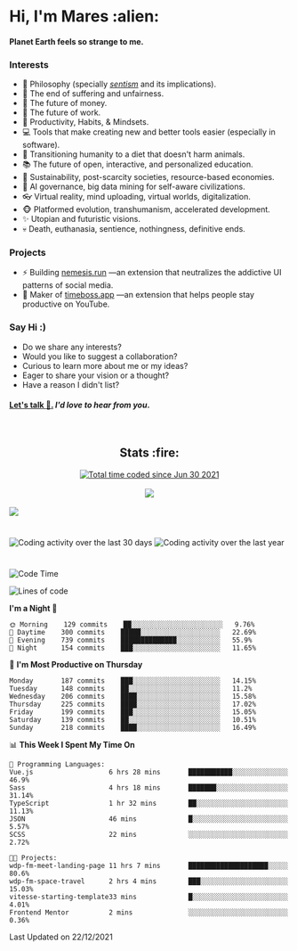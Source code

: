 <h1>Hi, I'm Mares :alien:</h1>

#### Planet Earth feels so strange to me.

### **Interests**

- 🌊 Philosophy (specially [_sentism_][sentismmedium] and its implications).
- 🎯 The end of suffering and unfairness.
- 💸 The future of money.
- 💼 The future of work.
- 🧠 Productivity, Habits, & Mindsets.
- 💻 Tools that make creating new and better tools easier (especially in software).
- 🥗 Transitioning humanity to a diet that doesn't harm animals.
- 📚 The future of open, interactive, and personalized education.
- 🌱 Sustainability, post-scarcity societies, resource-based economies.
- 🤖 AI governance, big data mining for self-aware civilizations.
- 👓 Virtual reality, mind uploading, virtual worlds, digitalization.
- 🐵 Platformed evolution, transhumanism, accelerated development.
- ✨ Utopian and futuristic visions.
- 💀 Death, euthanasia, sentience, nothingness, definitive ends.


### **Projects**

- ⚡ Building [nemesis.run](https://nemesis.run) —an extension that neutralizes the addictive UI patterns of social media.
- 💎 Maker of [timeboss.app](https://timeboss.app) —an extension that helps people stay productive on YouTube.


### **Say Hi :)**

- Do we share any interests?
- Would you like to suggest a collaboration?
- Curious to learn more about me or my ideas?
- Eager to share your vision or a thought?
- Have a reason I didn't list?

#### [Let's talk :wave:.](mailto:mareszhar@gmail.com) _I'd love to hear from you_.

[sentismmedium]: https://medium.com/@mareszhar/born-a-prisoner-a-reflection-about-life-its-struggles-and-a-plan-to-escape-d8566ce9b026

<br>

<h2 align="center">Stats :fire:</h2>

<div align="center">
  <a href="https://wakatime.com/@cfdc0e0d-4860-4b62-9ff0-cb659185525e">
    <img src="https://wakatime.com/badge/user/cfdc0e0d-4860-4b62-9ff0-cb659185525e.svg" alt="Total time coded since Jun 30 2021" />
  </a>
</div>

<br>

<div align="center">
  <img src="https://github-readme-streak-stats.herokuapp.com?user=mareszhar&theme=black-ice&hide_border=true&stroke=FFFFFF15&ring=DF8FFE&fire=DF8FFE&currStreakLabel=DF8FFE&background=1A232A&currStreakNum=86FFAB&dates=B1AAB3FF">
</div>

<!-- Add or remove this: &dates=B1AAB3FF at the end of the streak stats URL if they get bugged and aren't updating -->

<br>

<img src="https://activity-graph.herokuapp.com/graph?username=mareszhar&theme=nord&bg_color=00000000&color=979797&line=DF8FFE&point=00000000&area=true&hide_border=true">

<br>

<h1></h1>

<img src="https://wakatime.com/share/@mares/5df0ff02-9c79-41b4-b540-51dc9c65a57b.svg" alt="Coding activity over the last 30 days" />
<img src="https://wakatime.com/share/@mares/ea89ba71-f374-40af-930c-e0655909fe37.svg" alt="Coding activity over the last year" />

<h1></h1>

<!--START_SECTION:waka-->
![Code Time](http://img.shields.io/badge/Code%20Time-388%20hrs%2038%20mins-blue)

![Lines of code](https://img.shields.io/badge/From%20Hello%20World%20I%27ve%20Written-124%20Thousand%20lines%20of%20code-blue)

**I'm a Night 🦉** 

```text
🌞 Morning    129 commits    ██░░░░░░░░░░░░░░░░░░░░░░░   9.76% 
🌆 Daytime    300 commits    █████░░░░░░░░░░░░░░░░░░░░   22.69% 
🌃 Evening    739 commits    ██████████████░░░░░░░░░░░   55.9% 
🌙 Night      154 commits    ███░░░░░░░░░░░░░░░░░░░░░░   11.65%

```
📅 **I'm Most Productive on Thursday** 

```text
Monday       187 commits    ███░░░░░░░░░░░░░░░░░░░░░░   14.15% 
Tuesday      148 commits    ██░░░░░░░░░░░░░░░░░░░░░░░   11.2% 
Wednesday    206 commits    ████░░░░░░░░░░░░░░░░░░░░░   15.58% 
Thursday     225 commits    ████░░░░░░░░░░░░░░░░░░░░░   17.02% 
Friday       199 commits    ███░░░░░░░░░░░░░░░░░░░░░░   15.05% 
Saturday     139 commits    ██░░░░░░░░░░░░░░░░░░░░░░░   10.51% 
Sunday       218 commits    ████░░░░░░░░░░░░░░░░░░░░░   16.49%

```


📊 **This Week I Spent My Time On** 

```text
💬 Programming Languages: 
Vue.js                   6 hrs 28 mins       ███████████░░░░░░░░░░░░░░   46.9% 
Sass                     4 hrs 18 mins       ███████░░░░░░░░░░░░░░░░░░   31.14% 
TypeScript               1 hr 32 mins        ██░░░░░░░░░░░░░░░░░░░░░░░   11.13% 
JSON                     46 mins             █░░░░░░░░░░░░░░░░░░░░░░░░   5.57% 
SCSS                     22 mins             ░░░░░░░░░░░░░░░░░░░░░░░░░   2.72%

🐱‍💻 Projects: 
wdp-fm-meet-landing-page 11 hrs 7 mins       ████████████████████░░░░░   80.6% 
wdp-fm-space-travel      2 hrs 4 mins        ███░░░░░░░░░░░░░░░░░░░░░░   15.03% 
vitesse-starting-template33 mins             █░░░░░░░░░░░░░░░░░░░░░░░░   4.01% 
Frontend Mentor          2 mins              ░░░░░░░░░░░░░░░░░░░░░░░░░   0.36%

```


 Last Updated on 22/12/2021
<!--END_SECTION:waka-->

